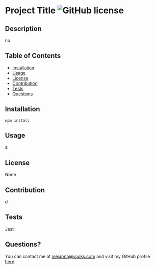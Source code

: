 

# Project Title ![GitHub license](https://img.shields.io/badge/license-None-blue.svg)
## Description
no
## Table of Contents
- [Installation](#installation)
- [Usage](#usage)
- [License](#license)
- [Contribution](#contribution)
- [Tests](#tests)
- [Questions](#questions)
## Installation 
``` npm install ``` 
## Usage 
a
## License
None
## Contribution 
d
## Tests
Jest
## Questions?
You can contact me at meianna@vooks.com and visit my GitHub profile [here](https://github.com/meianna).
